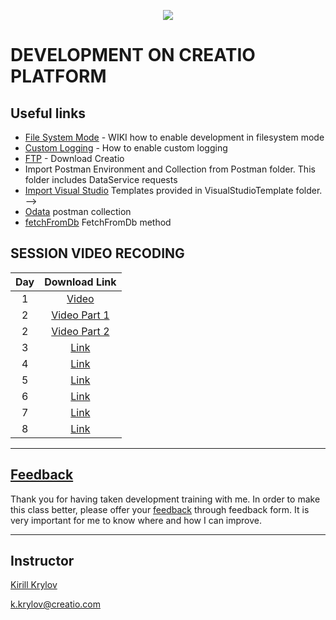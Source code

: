 <p align="center">
    <a href="https://www.creatio.com/">
            <img src="https://github.com/kirillkrylov/ImagesAndPages/wiki/Img/accelerateBannerBlue.png">
    </a>
</p>

# DEVELOPMENT ON CREATIO PLATFORM

## Useful links
<!-- - [Clio][clio] - Integration utility for Creatio platform -->
- [File System Mode][fsmode] - WIKI how to enable development in filesystem mode
- [Custom Logging][nlog] - How to enable custom logging
- [FTP] - Download Creatio
- Import Postman Environment and Collection from Postman folder. This folder includes DataService requests
- [Import Visual Studio][vsTpl] Templates provided in VisualStudioTemplate folder. -->
- [Odata] postman collection
- [fetchFromDb] FetchFromDb method



## SESSION VIDEO RECODING
|Day|Download Link|
|:--:|:--:|
|1|[Video][d1v]|
|2|[Video Part 1][d2v1]|
|2|[Video Part 2][d2v2]|
|3|[Link][d3v]|
|4|[Link][d4v]|
|5|[Link][d5v]|
|6|[Link][d6v]|
|7|[Link][d7v]|
|8|[Link][d8v]| 

---
## [Feedback][feedBackForm]
Thank you for having taken development training with me. In order to make this class better, please offer your [feedback][feedBackForm] through feedback form. It is very important for me to know where and how I can improve.

---
## Instructor
[Kirill Krylov][about]


<a href="mailto:k.krylov@creatio.com">k.krylov@creatio.com</a><br />


<!-- Named Links -->
[d1v]: https://creatio-global.zoom.us/rec/play/p8bAIsD66-TuN_L5zeApOwZTs9PQwjQev2kJRQhpRrkfwHwcQYfnJDYDxjj26GNMp7QjAiTgz5gS-04t.yFbFs09WMjFiCONr
[d2v1]:https://creatio-global.zoom.us/rec/share/VCW-Uz8MNu5c5w538uvpJvm7zF06bVLzZpXaAasolDNzsgS6D97RYyg1jxIAat3D.3UwkeoUFr3E_z8To
[d2v2]:https://creatio-global.zoom.us/rec/share/3H16bX8fz2k8DJk3eZ6VWOZWdgO00OmFQllXQhgHnyofC9gAGU7z8Ixeukh2HewA.sjOiOEdAZUqDUKvP

[d3v]: https://creatio-global.zoom.us/rec/share/xSE60LEz7k_5MHslwNDkElCQwkcdN80DQ8vf-G_ueIUSwFvd8A76RfEhQ5ADAz0m.FiOhT7RD4jejCg3Z
[d4v]: https://creatio-global.zoom.us/rec/share/EAuyyTMDHK930mLrOZTjsFJkRxhTOZ2_ywYjRkF6hjWPNb7mAzNYHOy6NMT2uXyx.WhNX03zMRUdaTpFn 
[d5v]: https://creatio-global.zoom.us/rec/share/xyUU7HTMCpvlcyV3v29a7HM2YhWb5v_ijVJ-k9vLarWd_blvuYDRqKEwY2sBRWGu.G2EXhT0RzQxDrzwW
[d6v]: https://creatio-global.zoom.us/rec/share/phFN31ysgAFCgyVZhMTnDZxROXXnemR4xWdFAGJrSfHW3Nl3i1yZKaL51HetqtwO.GnW4ULt2yc7t6N7p
[d7v]: https://creatio-global.zoom.us/rec/share/4hT8SQZ7sFV92c_27Qy2nhutVY-25ChguoTOVd9Iscseytto_kSnApaPP__4luhI.XkbE45c43MTEchj3
[d8v]: https://creatio-global.zoom.us/rec/share/cqPr21iCjukqLf0w6tZEU0N9b-At6dNVN5jaIrmO8xxsXOmFPlm4nn-4lcTID_I.QtKFoneGth3pCHm4


<!-- Links -->
[clio]:https://github.com/Advance-Technologies-Foundation/clio
[fsmode]:https://github.com/Academy-Creatio/TrainingProgramm/wiki/Enable-development-in-FileSystem-Mode
[nlog]:https://github.com/Academy-Creatio/TrainingProgramm/wiki/Custom-Logging-with-NLog
[oData]:https://documenter.getpostman.com/view/10204500/SztHX5Qb?version=latest
[vsTpl]:https://docs.microsoft.com/en-us/visualstudio/ide/how-to-create-item-templates?view=vs-2019
[ftp]:http://ftp.bpmonline.com/support/downloads/!Release/installation_files/7.18.0/

[feedBackForm]:https://forms.office.com/Pages/ResponsePage.aspx?id=-6Jce0OmhUOLOTaTQnDHFs1n4KjdfnVBtjvFqBN3Vk9UQTQ3Mjg3VVBMNU82MzJNWDYxU1EwU0NPVy4u
[about]:https://github.com/kirillkrylov/ImagesAndPages/wiki/Kirill-Krylov,-CPA

[fetchFromDb]: https://academy.creatio.com/api/netcoreapi/7.15.0/index.html#Terrasoft.Core~Terrasoft.Core.Entities.Entity~FetchFromDB.html